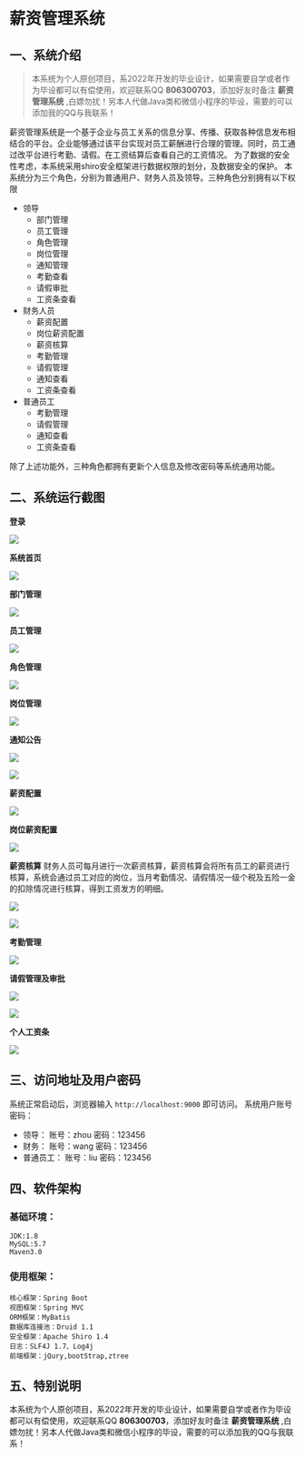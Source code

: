 # 薪资管理系统

## 一、系统介绍

> 本系统为个人原创项目，系2022年开发的毕业设计，如果需要自学或者作为毕设都可以有偿使用，欢迎联系QQ **806300703**，添加好友时备注 **薪资管理系统** ,白嫖勿扰！另本人代做Java类和微信小程序的毕设，需要的可以添加我的QQ与我联系！

薪资管理系统是一个基于企业与员工关系的信息分享、传播、获取各种信息发布相结合的平台。企业能够通过该平台实现对员工薪酬进行合理的管理。同时，员工通过改平台进行考勤、请假。在工资结算后查看自己的工资情况。
为了数据的安全性考虑，本系统采用shiro安全框架进行数据权限的划分，及数据安全的保护。
本系统分为三个角色，分别为普通用户、财务人员及领导。三种角色分别拥有以下权限
- 领导
    - 部门管理
    - 员工管理
    - 角色管理
    - 岗位管理
    - 通知管理
    - 考勤查看
    - 请假审批
    - 工资条查看
- 财务人员
    - 薪资配置
    - 岗位薪资配置
    - 薪资核算
    - 考勤管理
    - 请假管理
    - 通知查看
    - 工资条查看
- 普通员工
    - 考勤管理
    - 请假管理
    - 通知查看
    - 工资条查看

除了上述功能外，三种角色都拥有更新个人信息及修改密码等系统通用功能。

## 二、系统运行截图

**登录**

![](src/main/resources/static/system/img.png)

**系统首页**

![](src/main/resources/static/system/img_1.png)

**部门管理**

![](src/main/resources/static/system/img_2.png)

**员工管理**

![](src/main/resources/static/system/img_3.png)

**角色管理**

![](src/main/resources/static/system/img_4.png)

**岗位管理**

![](src/main/resources/static/system/img_5.png)

**通知公告**

![](src/main/resources/static/system/img_6.png)

![](src/main/resources/static/system/img_7.png)

**薪资配置**

![](src/main/resources/static/system/img_8.png)

**岗位薪资配置**

![](src/main/resources/static/system/img_9.png)

**薪资核算**
财务人员可每月进行一次薪资核算，薪资核算会将所有员工的薪资进行核算，系统会通过员工对应的岗位，当月考勤情况、请假情况一级个税及五险一金的扣除情况进行核算，得到工资发方的明细。

![](src/main/resources/static/system/img_10.png)

![](src/main/resources/static/system/img_12.png)

**考勤管理**

![](src/main/resources/static/system/img_13.png)

**请假管理及审批**

![](src/main/resources/static/system/img_14.png)

![](src/main/resources/static/system/img_16.png)

**个人工资条**

![](src/main/resources/static/system/img_15.png)

## 三、访问地址及用户密码

系统正常启动后，浏览器输入 `http://localhost:9000` 即可访问。
系统用户账号密码：
- 领导： 账号：zhou  密码：123456
- 财务： 账号：wang  密码：123456
- 普通员工： 账号：liu  密码：123456

## 四、软件架构

### 基础环境：

    JDK:1.8
    MySQL:5.7
    Maven3.0

### 使用框架：

    核心框架：Spring Boot
    视图框架：Spring MVC
    ORM框架：MyBatis
    数据库连接池：Druid 1.1
    安全框架：Apache Shiro 1.4
    日志：SLF4J 1.7、Log4j
    前端框架：jQury,bootStrap,ztree

## 五、特别说明

本系统为个人原创项目，系2022年开发的毕业设计，如果需要自学或者作为毕设都可以有偿使用，欢迎联系QQ **806300703**，添加好友时备注 **薪资管理系统** ,白嫖勿扰！另本人代做Java类和微信小程序的毕设，需要的可以添加我的QQ与我联系！